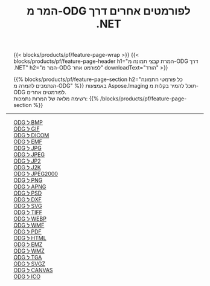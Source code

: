 ﻿---
title: המר מ-ODG לפורמטים אחרים דרך .NET 
weight: 3920
url: /he/net/conversion/from/odg 
lang: he
langdirlevel: 2
locales: zh-hans,ja,it,ru,de,es,fr,nl,id,lt,pl,pt,vi,tr,ko,zh-hant,ar,hi,th,sv,cs,uk,he
description: באמצעות Aspose.Imaging תוכל להמיר בקלות מ-ODG לפורמט אחר
---

{{< blocks/products/pf/feature-page-wrap >}}
{{< blocks/products/pf/feature-page-header h1="המרת קבצי תמונה מ-ODG דרך .NET" h2="המר מ-ODG לפורמט אחר" downloadText="הורד" >}}


{{% blocks/products/pf/feature-page-section  h2="כל פורמטי התמונה הנתמכים להמרה מ-ODG" %}}
באמצעות Aspose.Imaging תוכל להמיר בקלות מ-ODG לפורמטים אחרים.
<br/>
רשימה מלאה של המרות נתמכות:
{{% /blocks/products/pf/feature-page-section %}}
<div class="container-fluid productfamilypage bg-gray">
    <div class="convertypes bg-gray agp-content section">
        <div class="container">
		<hr style="margin-left:-20px;"/>
		<div class="row other-converters">
		    <div class='col-md-2 other-converter remove-lp remove-rp'><a href="/imaging/he/net/conversion/odg-to-bmp" >ODG ל BMP</a></div><div class='col-md-2 other-converter remove-lp remove-rp'><a href="/imaging/he/net/conversion/odg-to-gif" >ODG ל GIF</a></div><div class='col-md-2 other-converter remove-lp remove-rp'><a href="/imaging/he/net/conversion/odg-to-dicom" >ODG ל DICOM</a></div><div class='col-md-2 other-converter remove-lp remove-rp'><a href="/imaging/he/net/conversion/odg-to-emf" >ODG ל EMF</a></div><div class='col-md-2 other-converter remove-lp remove-rp'><a href="/imaging/he/net/conversion/odg-to-jpg" >ODG ל JPG</a></div><div class='col-md-2 other-converter remove-lp remove-rp'><a href="/imaging/he/net/conversion/odg-to-jpeg" >ODG ל JPEG</a></div><div class='col-md-2 other-converter remove-lp remove-rp'><a href="/imaging/he/net/conversion/odg-to-jp2" >ODG ל JP2</a></div><div class='col-md-2 other-converter remove-lp remove-rp'><a href="/imaging/he/net/conversion/odg-to-j2k" >ODG ל J2K</a></div><div class='col-md-2 other-converter remove-lp remove-rp'><a href="/imaging/he/net/conversion/odg-to-jpeg2000" >ODG ל JPEG2000</a></div><div class='col-md-2 other-converter remove-lp remove-rp'><a href="/imaging/he/net/conversion/odg-to-png" >ODG ל PNG</a></div><div class='col-md-2 other-converter remove-lp remove-rp'><a href="/imaging/he/net/conversion/odg-to-apng" >ODG ל APNG</a></div><div class='col-md-2 other-converter remove-lp remove-rp'><a href="/imaging/he/net/conversion/odg-to-psd" >ODG ל PSD</a></div><div class='col-md-2 other-converter remove-lp remove-rp'><a href="/imaging/he/net/conversion/odg-to-dxf" >ODG ל DXF</a></div><div class='col-md-2 other-converter remove-lp remove-rp'><a href="/imaging/he/net/conversion/odg-to-svg" >ODG ל SVG</a></div><div class='col-md-2 other-converter remove-lp remove-rp'><a href="/imaging/he/net/conversion/odg-to-tiff" >ODG ל TIFF</a></div><div class='col-md-2 other-converter remove-lp remove-rp'><a href="/imaging/he/net/conversion/odg-to-webp" >ODG ל WEBP</a></div><div class='col-md-2 other-converter remove-lp remove-rp'><a href="/imaging/he/net/conversion/odg-to-wmf" >ODG ל WMF</a></div><div class='col-md-2 other-converter remove-lp remove-rp'><a href="/imaging/he/net/conversion/odg-to-pdf" >ODG ל PDF</a></div><div class='col-md-2 other-converter remove-lp remove-rp'><a href="/imaging/he/net/conversion/odg-to-html" >ODG ל HTML</a></div><div class='col-md-2 other-converter remove-lp remove-rp'><a href="/imaging/he/net/conversion/odg-to-emz" >ODG ל EMZ</a></div><div class='col-md-2 other-converter remove-lp remove-rp'><a href="/imaging/he/net/conversion/odg-to-wmz" >ODG ל WMZ</a></div><div class='col-md-2 other-converter remove-lp remove-rp'><a href="/imaging/he/net/conversion/odg-to-tga" >ODG ל TGA</a></div><div class='col-md-2 other-converter remove-lp remove-rp'><a href="/imaging/he/net/conversion/odg-to-svgz" >ODG ל SVGZ</a></div><div class='col-md-2 other-converter remove-lp remove-rp'><a href="/imaging/he/net/conversion/odg-to-canvas" >ODG ל CANVAS</a></div><div class='col-md-2 other-converter remove-lp remove-rp'><a href="/imaging/he/net/conversion/odg-to-ico" >ODG ל ICO</a></div>
                </div>
        </div>
    </div>
</div>
<br/>

